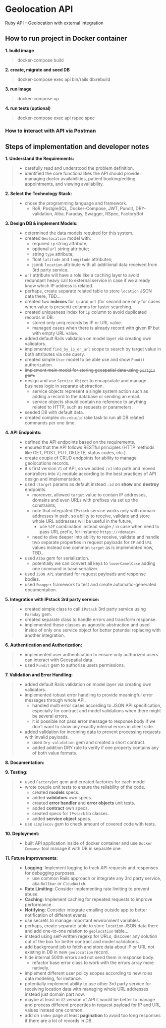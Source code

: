 # Geolocation API
Ruby API - Geolocation with external integration


## How to run project in Docker container

**1. build image**
> docker-compose build

**2. create, migrate and seed DB**
> docker-compose exec api bin/rails db:rebuild

**3. run image**
> docker-compose up

**4. run tests (optional)**
> docker-compose exec api rspec spec


### How to interact with API via Postman

[//]: # (**1. visit deployed app on next link**)
[//]: # (> https://geospatial-app-rngt.onrender.com/)

[//]: # (**2. send request with new ticket data to the API server with JSON body that can be the same as in example**)
[//]: # (> POST https://geospatial-app-rngt.onrender.com/api/v1/tickets)

[//]: # (**3. open new ticket card on webb-app page to see all details and plotted polygons on the map**)
[//]: # (> https://geospatial-app-rngt.onrender.com/tickets/1)


## Steps of implementation and developer notes

**1. Understand the Requirements:**
> - carefully read and understood the problem definition.
> - identified the core functionalities the API should provide: managing doctor availabilities, patient booking/editing appointments, and viewing availability.

**2. Select the Technology Stack:**
> - chose the programming language and framework.
>   - RoR, PostgreSQL, Docker-Compose, JWT, Pundit, DRY-validation, Alba, Faraday, Swagger, RSpec, FactoryBot

**3. Design DB & implement Models:**
> - determined the data models required for this system.
> - created `Geolocation` model with:
>   - required `ip` string attribute;
>   - optional `url` string attribute;
>   - string `type` attribute;
>   - float `latitude` and `longitude` attributes;
>   - jsonb `location` attribute with all additional data received from 3rd party service.
> - `url` attribute will have a role like a caching layer to avoid redundant heavy call to external service in case if we already know which IP address is related.
> - perhaps, create separate related table to store `location` JSON data there, TBD...
> - created two **indexes** for `ip` and `url` (for second one only for cases when value is present) columns for faster searching.
> - created uniqueness index for `ip` column to avoid duplicated records in DB.
>   - stored only uniq records by IP or URL value.
>   - managed cases when there is already record with given IP but with empty URL value.
> - added default Rails validation on model layer via creating own validators.
> - implemented `find_by_ip_or_url` scope to search by target value in both attributes via one query.
> - created simple `User` model to be able use and show `Pundit` authorization.
> - ~~implement main model for storing geospatial data using `postgis` gem.~~
> - design and use `Service Object` to encapsulate and manage business logic in separate abstraction.
>   - service objects represent a single system action such as adding a record to the database or sending an email.
>   - service objects should contain no reference to anything related to HTTP, such as requests or parameters.
> - seeded DB with default data.
> - created complex `db:rebuild` rake task to run all DB related commands per one time.

[//]: # (> - final DB schema with relations is next &#40;see screenshot below&#41;.)

**4. API Endpoints:**

> - defined the API endpoints based on the requirements.
> - ensured that the API follows RESTful principles (HTTP methods like GET, POST, PUT, DELETE, status codes, etc.).
> - create couple of CRUD endpoints for ability to manage geolocations records.
> - it's first version `V1` of API, so we added `/v1` into path and moved controllers into `V1` module according to the best practices of API design and implementation.
> - used `:target` params as default instead `:id` on **show** and **destroy** endpoints.
>   - moreover, allowed `target` value to contain IP addresses, domains and even URLs with prefixes via set up the constraints,
>   - note that integrated `IPstack` service works only with domain addresses in path, so ability to receive, validate and store whole URL addresses will be useful in the future,
>     - use `%2F` combination instead single `/` in case when need to pass URL prefix, for instance `https://<domain>`.
>   - need to dive deeper into ability to receive, validate and handle two separate properties in request payloads for `IP` and `URL` values instead one common `target` as is implemented now, TBD...
> - used `Alba` gem for serialization.
>   - potentially we can convert all keys to `lowerCamelCase` adding one command in base serializer.
> - used `JSON API` standard for request payloads and response bodies.
> - used `Swagger` framework to test and create automatic-generated documentation.

**5. Integration with IPstack 3rd party service:**
> - created simple class to call `IPstack` 3rd party service using `Faraday` gem.
> - created separate class to handle errors and transform response.
> - implemented these classes as agnostic abstraction and used inside of only one service object for better potential replacing with another integration.

**6. Authentication and Authorization:**
> - implemented user authentication to ensure only authorized users can interact with Geospatial data.
> - used `Pundit` gem to authorise users permissions.

[//]: # (> - use `JWT` gem to authentication users)
[//]: # (> - create simple `login` endpoint to authenticate current user by JWT)

**7. Validation and Error Handling:**
> - added default Rails validation on model layer via creating own validators.
> - implemented robust error handling to provide meaningful error messages through whole API.
>   - handled multi error cases according to JSON API specification, especially for contract and model validations when there might be several errors.
>   - it is possible not pass error message to response body if we don't want to show any exactly internal errors in client side.
> - added validation for incoming data to prevent processing requests with invalid payloads.
>   - used `Dry-validation` gem and created a short contract.
>   - added addition DRY rule to verify if one property contains any of both value formats.

**8. Documentation:**

[//]: # (> - created this README.md file that explains how to run and use the service.)
[//]: # (> - added developer notes that were written during implementation)
[//]: # (> - included Postman collection into project for sharing with other team members)
[//]: # (>   - here is short description about all created endpoints)

**9. Testing:**
> - used `FactoryBot` gem and created factories for each model
> - wrote couple unit tests to ensure the reliability of the code.
>   - created **models** specs.
>   - added **validators** own specs.
>   - created **error handler** and **error objects** unit tests.
>   - added **contract** own specs.
>   - created specs for `IPstack` lib classes.
>   - added **service object** specs.
> - use `simplecov` gem to check amount of covered code with tests.

[//]: # (> - cover all endpoint with own integration test using Swagger framework and generate very useful and helpful documentation)
[//]: # (>   - visit `<server>/api-docs` you can see automatically generated API documentation like on screenshot above)
[//]: # (>   - add screenshot about test coverage into documantation)

**10. Deployment:**
> - built API application inside of docker container and use `Docker Compose` tool manage it with DB in separate one.

**11. Future Improvements:**
> - **Logging**: Implement logging to track API requests and responses for debugging purposes.
>   - use common Rails approach or integrate any 3rd party service, aka `Rollbar` or `CloudWatch`.
> - **Rate Limiting**: Consider implementing rate limiting to prevent abuse.
> - **Caching**: Implement caching for repeated requests to improve performance.
> - **Notifying**: Consider integrate emailing outside app to better notification of different events.
> - use secrets to manage important environment variables.
> - perhaps, create separate table to store `location` JSON data there and add one-to-one relation to `geolocation` table...
> - instead using self-written regexp for URLs, discover any solution out of the box for better contract and model validations.
> - add background job to fetch and store data about IP or URL not existing in DB in new `geolocation` record.
> - hide internal 500th errors and not send them in response body.
>   - refactor base error class to work with the errors array more natively.
> - implement different user policy scopes according to new roles data modeling, for instance.
> - potentially implement ability to use other 3rd party service for receiving location data with managing whole URL addresses instead just domain part now.
> - maybe at least in `V2` version of API it would be better to manage and process different properties in request payload for IP and URL values instead one common.
> - add on `index` page at least **pagination** to avoid too long responses if there are a lot of records in DB.
